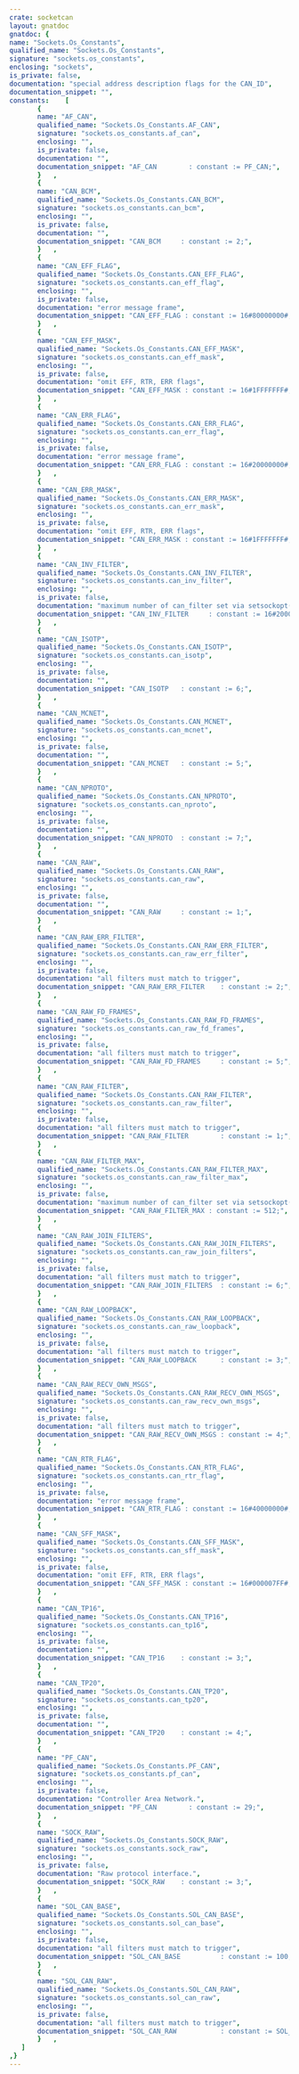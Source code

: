 ```yaml
---
crate: socketcan
layout: gnatdoc
gnatdoc: {
name: "Sockets.Os_Constants",
qualified_name: "Sockets.Os_Constants",
signature: "sockets.os_constants",
enclosing: "sockets",
is_private: false,
documentation: "special address description flags for the CAN_ID",
documentation_snippet: "",
constants:    [
       {
       name: "AF_CAN",
       qualified_name: "Sockets.Os_Constants.AF_CAN",
       signature: "sockets.os_constants.af_can",
       enclosing: "",
       is_private: false,
       documentation: "",
       documentation_snippet: "AF_CAN        : constant := PF_CAN;",
       }   ,
       {
       name: "CAN_BCM",
       qualified_name: "Sockets.Os_Constants.CAN_BCM",
       signature: "sockets.os_constants.can_bcm",
       enclosing: "",
       is_private: false,
       documentation: "",
       documentation_snippet: "CAN_BCM     : constant := 2;",
       }   ,
       {
       name: "CAN_EFF_FLAG",
       qualified_name: "Sockets.Os_Constants.CAN_EFF_FLAG",
       signature: "sockets.os_constants.can_eff_flag",
       enclosing: "",
       is_private: false,
       documentation: "error message frame",
       documentation_snippet: "CAN_EFF_FLAG : constant := 16#80000000#;",
       }   ,
       {
       name: "CAN_EFF_MASK",
       qualified_name: "Sockets.Os_Constants.CAN_EFF_MASK",
       signature: "sockets.os_constants.can_eff_mask",
       enclosing: "",
       is_private: false,
       documentation: "omit EFF, RTR, ERR flags",
       documentation_snippet: "CAN_EFF_MASK : constant := 16#1FFFFFFF#;",
       }   ,
       {
       name: "CAN_ERR_FLAG",
       qualified_name: "Sockets.Os_Constants.CAN_ERR_FLAG",
       signature: "sockets.os_constants.can_err_flag",
       enclosing: "",
       is_private: false,
       documentation: "error message frame",
       documentation_snippet: "CAN_ERR_FLAG : constant := 16#20000000#;",
       }   ,
       {
       name: "CAN_ERR_MASK",
       qualified_name: "Sockets.Os_Constants.CAN_ERR_MASK",
       signature: "sockets.os_constants.can_err_mask",
       enclosing: "",
       is_private: false,
       documentation: "omit EFF, RTR, ERR flags",
       documentation_snippet: "CAN_ERR_MASK : constant := 16#1FFFFFFF#;",
       }   ,
       {
       name: "CAN_INV_FILTER",
       qualified_name: "Sockets.Os_Constants.CAN_INV_FILTER",
       signature: "sockets.os_constants.can_inv_filter",
       enclosing: "",
       is_private: false,
       documentation: "maximum number of can_filter set via setsockopt()",
       documentation_snippet: "CAN_INV_FILTER     : constant := 16#20000000#;",
       }   ,
       {
       name: "CAN_ISOTP",
       qualified_name: "Sockets.Os_Constants.CAN_ISOTP",
       signature: "sockets.os_constants.can_isotp",
       enclosing: "",
       is_private: false,
       documentation: "",
       documentation_snippet: "CAN_ISOTP   : constant := 6;",
       }   ,
       {
       name: "CAN_MCNET",
       qualified_name: "Sockets.Os_Constants.CAN_MCNET",
       signature: "sockets.os_constants.can_mcnet",
       enclosing: "",
       is_private: false,
       documentation: "",
       documentation_snippet: "CAN_MCNET   : constant := 5;",
       }   ,
       {
       name: "CAN_NPROTO",
       qualified_name: "Sockets.Os_Constants.CAN_NPROTO",
       signature: "sockets.os_constants.can_nproto",
       enclosing: "",
       is_private: false,
       documentation: "",
       documentation_snippet: "CAN_NPROTO  : constant := 7;",
       }   ,
       {
       name: "CAN_RAW",
       qualified_name: "Sockets.Os_Constants.CAN_RAW",
       signature: "sockets.os_constants.can_raw",
       enclosing: "",
       is_private: false,
       documentation: "",
       documentation_snippet: "CAN_RAW     : constant := 1;",
       }   ,
       {
       name: "CAN_RAW_ERR_FILTER",
       qualified_name: "Sockets.Os_Constants.CAN_RAW_ERR_FILTER",
       signature: "sockets.os_constants.can_raw_err_filter",
       enclosing: "",
       is_private: false,
       documentation: "all filters must match to trigger",
       documentation_snippet: "CAN_RAW_ERR_FILTER    : constant := 2;",
       }   ,
       {
       name: "CAN_RAW_FD_FRAMES",
       qualified_name: "Sockets.Os_Constants.CAN_RAW_FD_FRAMES",
       signature: "sockets.os_constants.can_raw_fd_frames",
       enclosing: "",
       is_private: false,
       documentation: "all filters must match to trigger",
       documentation_snippet: "CAN_RAW_FD_FRAMES     : constant := 5;",
       }   ,
       {
       name: "CAN_RAW_FILTER",
       qualified_name: "Sockets.Os_Constants.CAN_RAW_FILTER",
       signature: "sockets.os_constants.can_raw_filter",
       enclosing: "",
       is_private: false,
       documentation: "all filters must match to trigger",
       documentation_snippet: "CAN_RAW_FILTER        : constant := 1;",
       }   ,
       {
       name: "CAN_RAW_FILTER_MAX",
       qualified_name: "Sockets.Os_Constants.CAN_RAW_FILTER_MAX",
       signature: "sockets.os_constants.can_raw_filter_max",
       enclosing: "",
       is_private: false,
       documentation: "maximum number of can_filter set via setsockopt()",
       documentation_snippet: "CAN_RAW_FILTER_MAX : constant := 512;",
       }   ,
       {
       name: "CAN_RAW_JOIN_FILTERS",
       qualified_name: "Sockets.Os_Constants.CAN_RAW_JOIN_FILTERS",
       signature: "sockets.os_constants.can_raw_join_filters",
       enclosing: "",
       is_private: false,
       documentation: "all filters must match to trigger",
       documentation_snippet: "CAN_RAW_JOIN_FILTERS  : constant := 6;",
       }   ,
       {
       name: "CAN_RAW_LOOPBACK",
       qualified_name: "Sockets.Os_Constants.CAN_RAW_LOOPBACK",
       signature: "sockets.os_constants.can_raw_loopback",
       enclosing: "",
       is_private: false,
       documentation: "all filters must match to trigger",
       documentation_snippet: "CAN_RAW_LOOPBACK      : constant := 3;",
       }   ,
       {
       name: "CAN_RAW_RECV_OWN_MSGS",
       qualified_name: "Sockets.Os_Constants.CAN_RAW_RECV_OWN_MSGS",
       signature: "sockets.os_constants.can_raw_recv_own_msgs",
       enclosing: "",
       is_private: false,
       documentation: "all filters must match to trigger",
       documentation_snippet: "CAN_RAW_RECV_OWN_MSGS : constant := 4;",
       }   ,
       {
       name: "CAN_RTR_FLAG",
       qualified_name: "Sockets.Os_Constants.CAN_RTR_FLAG",
       signature: "sockets.os_constants.can_rtr_flag",
       enclosing: "",
       is_private: false,
       documentation: "error message frame",
       documentation_snippet: "CAN_RTR_FLAG : constant := 16#40000000#;",
       }   ,
       {
       name: "CAN_SFF_MASK",
       qualified_name: "Sockets.Os_Constants.CAN_SFF_MASK",
       signature: "sockets.os_constants.can_sff_mask",
       enclosing: "",
       is_private: false,
       documentation: "omit EFF, RTR, ERR flags",
       documentation_snippet: "CAN_SFF_MASK : constant := 16#000007FF#;",
       }   ,
       {
       name: "CAN_TP16",
       qualified_name: "Sockets.Os_Constants.CAN_TP16",
       signature: "sockets.os_constants.can_tp16",
       enclosing: "",
       is_private: false,
       documentation: "",
       documentation_snippet: "CAN_TP16    : constant := 3;",
       }   ,
       {
       name: "CAN_TP20",
       qualified_name: "Sockets.Os_Constants.CAN_TP20",
       signature: "sockets.os_constants.can_tp20",
       enclosing: "",
       is_private: false,
       documentation: "",
       documentation_snippet: "CAN_TP20    : constant := 4;",
       }   ,
       {
       name: "PF_CAN",
       qualified_name: "Sockets.Os_Constants.PF_CAN",
       signature: "sockets.os_constants.pf_can",
       enclosing: "",
       is_private: false,
       documentation: "Controller Area Network.",
       documentation_snippet: "PF_CAN        : constant := 29;",
       }   ,
       {
       name: "SOCK_RAW",
       qualified_name: "Sockets.Os_Constants.SOCK_RAW",
       signature: "sockets.os_constants.sock_raw",
       enclosing: "",
       is_private: false,
       documentation: "Raw protocol interface.",
       documentation_snippet: "SOCK_RAW    : constant := 3;",
       }   ,
       {
       name: "SOL_CAN_BASE",
       qualified_name: "Sockets.Os_Constants.SOL_CAN_BASE",
       signature: "sockets.os_constants.sol_can_base",
       enclosing: "",
       is_private: false,
       documentation: "all filters must match to trigger",
       documentation_snippet: "SOL_CAN_BASE          : constant := 100;",
       }   ,
       {
       name: "SOL_CAN_RAW",
       qualified_name: "Sockets.Os_Constants.SOL_CAN_RAW",
       signature: "sockets.os_constants.sol_can_raw",
       enclosing: "",
       is_private: false,
       documentation: "all filters must match to trigger",
       documentation_snippet: "SOL_CAN_RAW           : constant := SOL_CAN_BASE + CAN_RAW;",
       }   ,
   ]
,}
---
```

